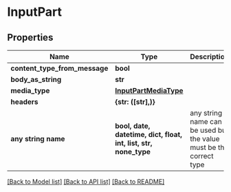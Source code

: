 # InputPart


## Properties
Name | Type | Description | Notes
------------ | ------------- | ------------- | -------------
**content_type_from_message** | **bool** |  | [optional] 
**body_as_string** | **str** |  | [optional] 
**media_type** | [**InputPartMediaType**](InputPartMediaType.md) |  | [optional] 
**headers** | **{str: ([str],)}** |  | [optional] 
**any string name** | **bool, date, datetime, dict, float, int, list, str, none_type** | any string name can be used but the value must be the correct type | [optional]

[[Back to Model list]](../README.md#documentation-for-models) [[Back to API list]](../README.md#documentation-for-api-endpoints) [[Back to README]](../README.md)


